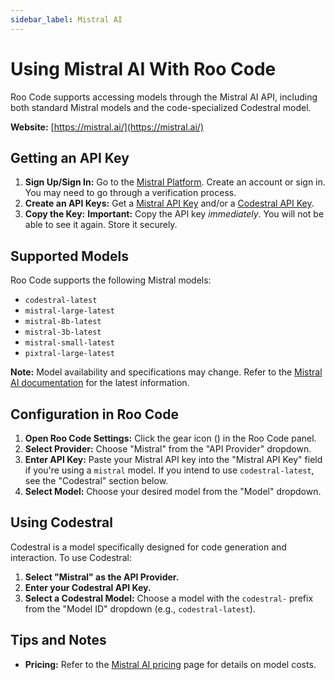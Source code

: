 ```yaml
---
sidebar_label: Mistral AI
---
```


# Using Mistral AI With Roo Code

Roo Code supports accessing models through the Mistral AI API, including both standard Mistral models and the code-specialized Codestral model.

**Website:** [https://mistral.ai/](https://mistral.ai/)

## Getting an API Key

1.  **Sign Up/Sign In:** Go to the [Mistral Platform](https://console.mistral.ai/). Create an account or sign in.  You may need to go through a verification process.
2.  **Create an API Keys:**  Get a [Mistral API Key](https://console.mistral.ai/api-keys/) and/or a [Codestral API Key](https://console.mistral.ai/codestral).
3.  **Copy the Key:** **Important:** Copy the API key *immediately*. You will not be able to see it again. Store it securely.

## Supported Models

Roo Code supports the following Mistral models:

*   `codestral-latest`
*   `mistral-large-latest`
*   `mistral-8b-latest`
*   `mistral-3b-latest`
*   `mistral-small-latest`
*   `pixtral-large-latest`

**Note:**  Model availability and specifications may change.  Refer to the [Mistral AI documentation](https://docs.mistral.ai/api/) for the latest information.

## Configuration in Roo Code

1.  **Open Roo Code Settings:** Click the gear icon (<Codicon name="gear" />) in the Roo Code panel.
2.  **Select Provider:** Choose "Mistral" from the "API Provider" dropdown.
3.  **Enter API Key:** Paste your Mistral API key into the "Mistral API Key" field if you're using a `mistral` model.  If you intend to use `codestral-latest`, see the "Codestral" section below.
4.  **Select Model:** Choose your desired model from the "Model" dropdown. 

## Using Codestral

Codestral is a model specifically designed for code generation and interaction. To use Codestral:

1.  **Select "Mistral" as the API Provider.**
2.  **Enter your Codestral API Key.**
3.  **Select a Codestral Model:** Choose a model with the `codestral-` prefix from the "Model ID" dropdown (e.g., `codestral-latest`).

## Tips and Notes

* **Pricing:** Refer to the [Mistral AI pricing](https://mistral.ai/pricing/) page for details on model costs.
